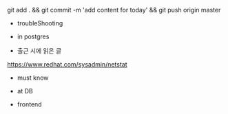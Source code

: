 


git add . && git commit -m 'add content for today' && git push origin master

- troubleShooting


- in postgres


- 출근 시에 읽은 글 


https://www.redhat.com/sysadmin/netstat

- must know 




- at DB 


- frontend


